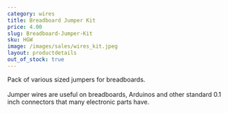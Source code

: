 ```yaml
---
category: wires
title: Breadboard Jumper Kit
price: 4.00
slug: Breadboard-Jumper-Kit
sku: HGW
image: /images/sales/wires_kit.jpeg
layout: productdetails
out_of_stock: true
---
```

Pack of various sized jumpers for breadboards.
<br><br>Jumper wires are useful on breadboards, Arduinos and other standard 0.1 inch connectors that many electronic parts have.
